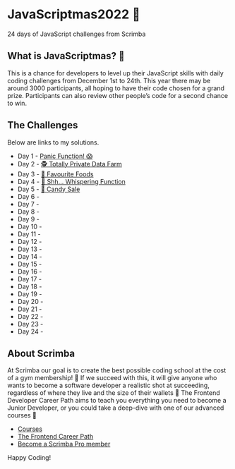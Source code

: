 # JavaScriptmas2022 🎄
24 days of JavaScript challenges from Scrimba

## What is JavaScriptmas? 🎁
This is a chance for developers to level up their JavaScript skills with daily coding challenges from December 1st to 24th. This year there may be around 3000 participants, all hoping to have their code chosen for a grand prize. Participants can also review other people’s code for a second chance to win.

## The Challenges

Below are links to my solutions.

- Day 1 - [Panic Function! 😱](https://juliendy.github.io/javascriptmas2022/Day1)
- Day 2 - [🕵️ Totally Private Data Farm](https://juliendy.github.io/javascriptmas2022/Day2)
- Day 3 - [🥐 Favourite Foods](https://juliendy.github.io/javascriptmas2022/Day3)
- Day 4 - [🤫 Shh... Whispering Function](https://juliendy.github.io/javascriptmas2022/Day4)
- Day 5 - [🍭 Candy Sale](https://juliendy.github.io/javascriptmas2022/Day5/)
- Day 6 - []()
- Day 7 - []()
- Day 8 - []()
- Day 9 - []()
- Day 10 - []()
- Day 11 - []()
- Day 12 - []()
- Day 13 - []()
- Day 14 - []()
- Day 15 - []()
- Day 16 - []()
- Day 17 - []()
- Day 18 - []()
- Day 19 - []()
- Day 20 - []()
- Day 21 - []()
- Day 22 - []()
- Day 23 - []()
- Day 24 - []()

## About Scrimba

At Scrimba our goal is to create the best possible coding school at the cost of a gym membership! 💜
If we succeed with this, it will give anyone who wants to become a software developer a realistic shot at succeeding, regardless of where they live and the size of their wallets 🎉
The Frontend Developer Career Path aims to teach you everything you need to become a Junior Developer, or you could take a deep-dive with one of our advanced courses 🚀

- [Courses](https://scrimba.com/allcourses)
- [The Frontend Career Path](https://scrimba.com/learn/frontend)
- [Become a Scrimba Pro member](https://scrimba.com/pricing)

Happy Coding!